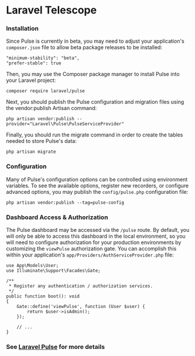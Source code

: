 # Laravel Telescope

### Installation
Since Pulse is currently in beta, you may need to adjust your application's `composer.json` file to allow beta package releases to be installed:
``` 
"minimum-stability": "beta",
"prefer-stable": true
```
Then, you may use the Composer package manager to install Pulse into your Laravel project:
``` 
composer require laravel/pulse
```
Next, you should publish the Pulse configuration and migration files using the vendor:publish Artisan command:
``` 
php artisan vendor:publish --provider="Laravel\Pulse\PulseServiceProvider"
```
Finally, you should run the migrate command in order to create the tables needed to store Pulse's data:

``` 
php artisan migrate
```

### Configuration
Many of Pulse's configuration options can be controlled using environment variables. To see the available options, register new recorders, or configure advanced options, you may publish the `config/pulse.php` configuration file:

``` 
php artisan vendor:publish --tag=pulse-config
```

### Dashboard Access & Authorization
The Pulse dashboard may be accessed via the `/pulse` route. By default, you will only be able to access this dashboard in the local environment, so you will need to configure authorization for your production environments by customizing the `viewPulse` authorization gate. You can accomplish this within your application's `app/Providers/AuthServiceProvider.php` file:

``` 
use App\Models\User;
use Illuminate\Support\Facades\Gate;
 
/**
 * Register any authentication / authorization services.
 */
public function boot(): void
{
    Gate::define('viewPulse', function (User $user) {
        return $user->isAdmin();
    });
 
    // ...
}
```

### See [Laravel Pulse](https://laravel.com/docs/10.x/pulse) for more details
